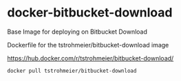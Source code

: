 # docker-bitbucket-download
Base Image for deploying on Bitbucket Download

Dockerfile for the tstrohmeier/bitbucket-download image

https://hub.docker.com/r/tstrohmeier/bitbucket-download/

``` bash
docker pull tstrohmeier/bitbucket-download
```
